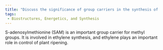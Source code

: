 ```yaml
---
title: "Discuss the significance of group carriers in the synthesis of ethylene and plant ripening."
tags:
 - Biostructures, Energetics, and Synthesis
---
```

S-adenosylmethionine (SAM) is an important group carrier for methyl groups. It is involved in ethylene synthesis, and ethylene plays an important role in control of plant ripening. 

